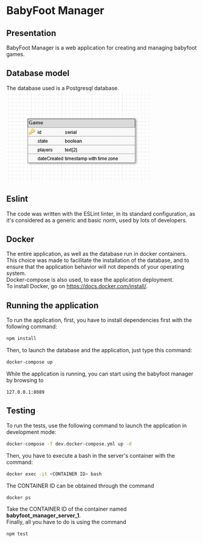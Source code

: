 # BabyFoot Manager
## Presentation
BabyFoot Manager is a web application for creating and managing babyfoot games.

## Database model
The database used is a Postgresql database.  
![Database schema](doc/resources/babyfoot_database.png)

## Eslint
The code was written with the ESLint linter, in its standard configuration, as it's considered as a generic and basic norm, used by lots of developers.

## Docker
The entire application, as well as the database run in docker containers.
This choice was made to facilitate the installation of the database, and to ensure that the application behavior will not depends of your operating system.   
Docker-compose is also used, to ease the application deployment.  
To install Docker, go on https://docs.docker.com/install/. 

## Running the application
To run the application, first, you have to install dependencies first with the following command:
```sh
npm install
```
Then, to launch the database and the application, just type this command:
```sh
docker-compose up
```
While the application is running, you can start using the babyfoot manager by browsing to
```
127.0.0.1:8089
```

## Testing
To run the tests, use the following command to launch the application in development mode:
```sh
docker-compose -f dev.docker-compose.yml up -d
``` 
Then, you have to execute a bash in the server's container with the command:
```sh
docker exec -it <CONTAINER ID> bash
```
The CONTAINER ID can be obtained through the command
```sh
docker ps
```
Take the CONTAINER ID of the container named **babyfoot_manager_server_1**.  
Finally, all you have to do is using the command
```sh
npm test
``` 
